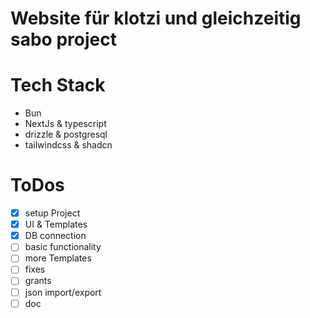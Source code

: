 # Website für klotzi und gleichzeitig sabo project

# Tech Stack

- Bun
- NextJs & typescript
- drizzle & postgresql
- tailwindcss & shadcn

# ToDos

- [x] setup Project
- [x] UI & Templates
- [x] DB connection
- [ ] basic functionality
- [ ] more Templates
- [ ] fixes
- [ ] grants
- [ ] json import/export
- [ ] doc
